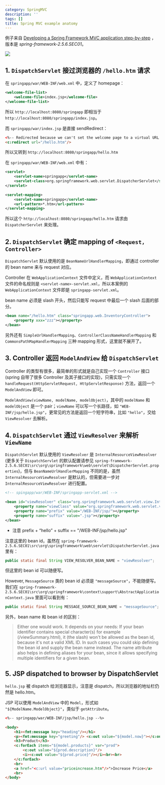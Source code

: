 ```yaml
---
category: SpringMVC
description: ''
tags: []
title: Spring MVC example anatomy
---
```


例子来自 [Developing a Spring Framework MVC application step-by-step](http://docs.spring.io/docs/Spring-MVC-step-by-step) ，版本是 _spring-framework-2.5.6.SEC01_。

![](https://farm6.staticflickr.com/5754/23624881030_43a4c82b85_o_d.png)

## 1. `DispatchServlet` 接过浏览器的 `/hello.htm` 请求

在 `springapp/war/WEB-INF/web.xml` 中，定义了 homepage：

```xml
<welcome-file-list>
	<welcome-file>index.jsp</welcome-file>
</welcome-file-list>
```

所以 `http://localhost:8080/springapp` 即相当于 `http://localhost:8080/springapp/index.jsp`。

而 `springapp/war/index.jsp` 是直接 sendRedirect：

```html
<%-- Redirected because we can't set the welcome page to a virtual URL. --%>
<c:redirect url="/hello.htm"/>
```

所以又转到 `http://localhost:8080/springapp/hello.htm`

在 `springapp/war/WEB-INF/web.xml` 中有：

```xml
<servlet>  
	<servlet-name>springapp</servlet-name>  
	<servlet-class>org.springframework.web.servlet.DispatcherServlet</servlet-class>  
</servlet>  
  
<servlet-mapping>  
	<servlet-name>springapp</servlet-name>  
	<url-pattern>*.htm</url-pattern>  
</servlet-mapping>
```

所以这个 `http://localhost:8080/springapp/hello.htm` 请求由 `DispatcherServlet` 来处理。

## 2. `DispatchServlet` 确定 mapping of `<Request, Controller>`

`DispatchServlet` 默认使用的是 `BeanNameUrlHandlerMapping`，即通过 controller 的 bean name 来与 request 对应。  

Controller 在 `WebApplicationContext` 文件中定义，而 `WebApplicationContext` 文件的命名规则是 `<servlet-name>-servlet.xml`，所以本案例的 `WebApplicationContext` 文件即是 `springapp-servlet.xml`。  

bean name 必须是 slash 开头，然后只能写 request 中最后一个 slash 后面的部分。

```xml
<bean name="/hello.htm" class="springapp.web.InventoryController">  
	<property xxx="zzz"></property>  
</bean> 
```

另外还有 `SimpleUrlHandlerMapping`、`ControllerClassNameHandlerMapping` 和 `CommonsPathMapHandlerMapping` 三种 mapping 形式，这里就不展开了。

## 3. Controller 返回 `ModelAndView` 给 `DispatchServlet`

Controller 的类型有很多，最简单的形式就是自己实现一个 `Controller` 接口 (spring 自带了很多 Controller 及其子接口的实现)，只需实现一个 `handleRequest(HttpServletRequest, HttpServletResponse)` 方法，返回一个 `ModelAndView` 即可。  

`ModelAndView(viewName, modelName, modelObject)`，其中的 `modelName` 和 `modelObject` 是一个 pair；`viewName` 可以写一个长路径，如 `"WEB-INF/jsp/hello.jsp"`，更常见的方法是返回一个短字符串，比如 `"hello"`，交给 `ViewResolver` 去解析。

## 4. `DispatchServlet` 通过 `ViewResolver` 来解析 `ViewName`

`DispatchServlet` 默认使用的 `ViewResolver` 是 `InternalResourceViewResolver` (更多关于 `DispatchServlet` 的默认配置请参见 `spring-framework-2.5.6.SEC01\src\org\springframework\web\servlet\DispatcherServlet.properties`)，但与 `BeanNameUrlHandlerMapping` 不同的是，虽然 `InternalResourceViewResolver` 是默认的，但需要进一步对 `InternalResourceViewResolver` 进行配置。

```xml
<!-- spingapp/war/WEB-INF/springapp-servlet.xml -->  
  
<bean id="viewResolver" class="org.springframework.web.servlet.view.InternalResourceViewResolver">  
	<property name="viewClass" value="org.springframework.web.servlet.view.JstlView"></property>  
	<property name="prefix" value="/WEB-INF/jsp/"></property>  
	<property name="suffix" value=".jsp"></property>  
</bean>  
```

- 注意 prefix + “hello” + suffix == "/WEB-INF/jsp/hello.jsp"  

注意这里的 bean id，虽然在 `spring-framework-2.5.6.SEC01\src\org\springframework\web\servlet\DispatcherServlet.java` 里有：

```java
public static final String VIEW_RESOLVER_BEAN_NAME = "viewResolver";  
```

但这里的 bean id 可以随便写。  

However, `MessageSource` 类的 bean id 必须是 `"messageSource"`，不能随便写。我们在 `spring-framework-2.5.6.SEC01\src\org\springframework\context\support\AbstractApplicationContext.java` 里面可以看到有：

```java
public static final String MESSAGE_SOURCE_BEAN_NAME = "messageSource";  
```

另外，bean name 和 bean id 的区别：

> Either one would work. It depends on your needs:
> If your bean identifier contains special character(s) for example (/viewSummary.html), it (the slash) won't be allowed as the bean id, because it's not a valid XML ID. In such cases you could skip defining the bean id and supply the bean name instead.
> The name attribute also helps in defining aliases for your bean, since it allows specifying multiple identifiers for a given bean.

## 5. JSP dispatched to browser by DispatchServlet

`hello.jsp` 被 dispatch 给浏览器显示，注意是 dispatch，所以浏览器的地址栏仍然是 hello.htm。  

JSP 可以使用 `ModelAndView` 中的 `Model`，形式如 `"${ModelName.ModelObject}"`，类似于 `getAttribute`。

```html
<%-- springapp/war/WEB-INF/jsp/hello.jsp --%>  
  
<body>  
	<h1><fmt:message key="heading"/></h1>  
	<p><fmt:message key="greeting"/> <c:out value="${model.now}"></c:out></p>  
	<h3>Product</h3>  
	<c:forEach items="${model.products}" var="prod">  
		<c:out value="${prod.description}"/>   
		<i><c:out value="${prod.price}"/></i><br><br>  
	</c:forEach>  
	<br>  
	<a href="<c:url value="priceincrease.htm"/>">Increase Price</a>  
	<br>  
</body>  
```